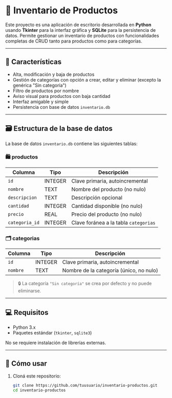 # 🧾 Inventario de Productos

Este proyecto es una aplicación de escritorio desarrollada en **Python** usando **Tkinter** para la interfaz gráfica y **SQLite** para la persistencia de datos. Permite gestionar un inventario de productos con funcionalidades completas de CRUD tanto para productos como para categorías.

---

## 🚀 Características

- Alta, modificación y baja de productos
- Gestión de categorías con opción a crear, editar y eliminar (excepto la genérica "Sin categoría")
- Filtro de productos por nombre
- Aviso visual para productos con baja cantidad
- Interfaz amigable y simple
- Persistencia con base de datos `inventario.db`

---

## 🗃️ Estructura de la base de datos

La base de datos `inventario.db` contiene las siguientes tablas:

### 🛍️ productos

| Columna    | Tipo     | Descripción                           |
|------------|----------|---------------------------------------|
| `id`       | INTEGER  | Clave primaria, autoincremental       |
| `nombre`   | TEXT     | Nombre del producto (no nulo)         |
| `descripcion` | TEXT | Descripción opcional                  |
| `cantidad` | INTEGER  | Cantidad disponible (no nulo)         |
| `precio`   | REAL     | Precio del producto (no nulo)         |
| `categoria_id` | INTEGER | Clave foránea a la tabla `categorias` |

### 🗂️ categorias

| Columna    | Tipo     | Descripción                         |
|------------|----------|-------------------------------------|
| `id`       | INTEGER  | Clave primaria, autoincremental     |
| `nombre`   | TEXT     | Nombre de la categoría (único, no nulo) |

> 🔒 La categoría `"Sin categoría"` se crea por defecto y no puede eliminarse.

---

## 💻 Requisitos

- Python 3.x
- Paquetes estándar (`tkinter`, `sqlite3`)

No se requiere instalación de librerías externas.

---

## 🧰 Cómo usar

1. Cloná este repositorio:
   ```bash
   git clone https://github.com/tuusuario/inventario-productos.git
   cd inventario-productos
